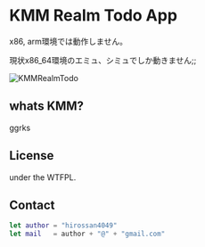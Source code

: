 # KMM Realm Todo App

x86, arm環境では動作しません。

現状x86_64環境のエミュ、シミュでしか動きません;;

![KMMRealmTodo](https://user-images.githubusercontent.com/50548952/112713757-1c33a380-8f1a-11eb-910a-e968871eb30c.gif)


## whats KMM?

ggrks


## License

under the WTFPL.

## Contact

```swift
let author = "hirossan4049"
let mail   = author + "@" + "gmail.com"
```
